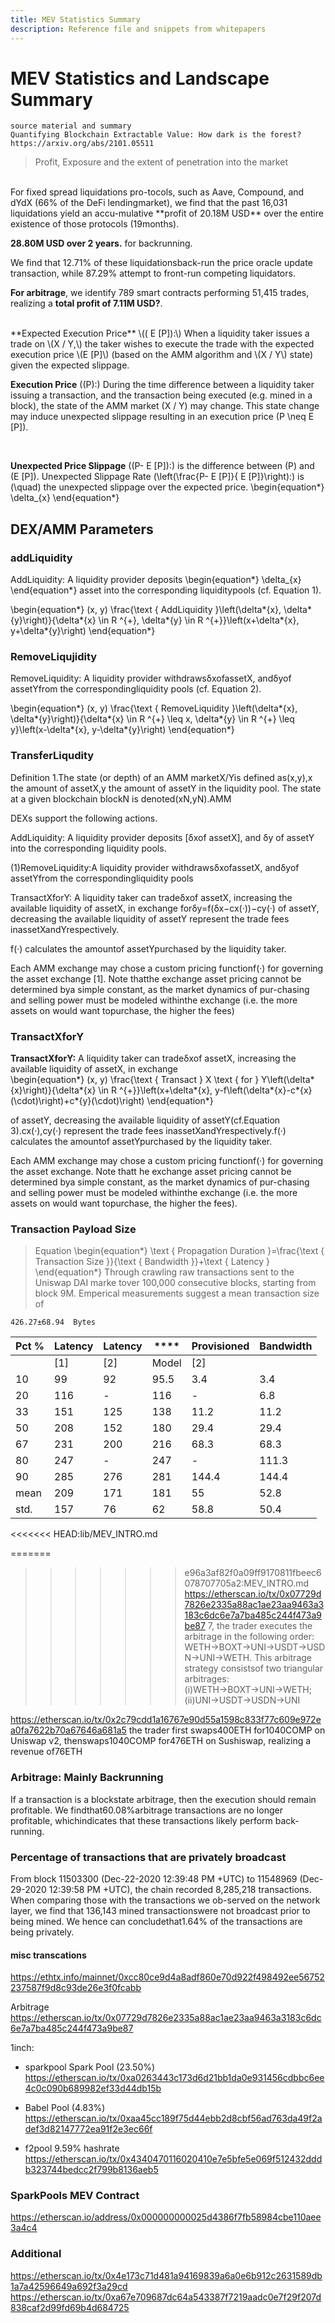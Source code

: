 ```yaml
---
title: MEV Statistics Summary
description: Reference file and snippets from whitepapers
---
```


# MEV Statistics and Landscape Summary

    source material and summary
    Quantifying Blockchain Extractable Value: How dark is the forest?
    https://arxiv.org/abs/2101.05511

> Profit, Exposure and the extent of penetration into the market

<br>
For fixed spread liquidations pro-tocols, such as Aave, Compound, and dYdX (66%
of the DeFi lendingmarket), we find that the past 16,031 liquidations yield an
accu-mulative **profit of 20.18M USD** over the entire existence of those protocols
(19months).

**28.80M USD over 2 years.** for backrunning.

We find that 12.71% of these liquidationsback-run the price oracle
update transaction, while 87.29% attempt to front-run competing liquidators.

**For arbitrage**, we identify 789 smart contracts performing 51,415 trades, realizing a
**total profit of 7.11M USD?**.

<br>
**Expected Execution Price** \(( E [P]):\) When a liquidity taker issues a trade on \(X / Y,\) the taker wishes to execute the trade with the expected execution 
price \(E [P]\) (based on the AMM algorithm and \(X / Y\) state) given the expected slippage.
<br>

**Execution Price** \((P):\) During the time difference between a liquidity taker issuing a transaction, and the transaction being executed (e.g. mined in a  
block), the state of the AMM market \(X / Y\) may change.
This state change may induce unexpected slippage resulting in an execution price \(P \neq E [P]\).

<br>

**Unexpected Price Slippage** \((P- E [P]):\) is the difference between \(P\) and \(E [P]\). Unexpected Slippage Rate \(\left(\frac{P- E [P]}{ E [P]}\right):\) is \(\quad\) the unexpected slippage over the expected price.
\begin{equation*} \delta\_{x} \end{equation*}

## DEX/AMM Parameters

### addLiquidity

AddLiquidity: A liquidity provider deposits
\begin{equation*} \delta\_{x} \end{equation*}
asset into the corresponding liquiditypools (cf. Equation 1).

\begin{equation*}
(x, y) \frac{\text { AddLiquidity }\left(\delta*{x}, \delta*{y}\right)}{\delta*{x} \in R ^{+}, \delta*{y} \in R ^{+}}\left(x+\delta*{x}, y+\delta*{y}\right)
\end{equation*}

### RemoveLiqujidity

RemoveLiquidity: A liquidity provider withdrawsδxofassetX, andδyof assetYfrom the correspondingliquidity pools (cf. Equation 2).

\begin{equation*}
(x, y) \frac{\text { RemoveLiquidity }\left(\delta*{x}, \delta*{y}\right)}{\delta*{x} \in R ^{+} \leq x, \delta*{y} \in R ^{+} \leq y}\left(x-\delta*{x}, y-\delta*{y}\right)
\end{equation*}

### TransferLiqudity

Definition 1.The state (or depth) of an AMM marketX/Yis defined as(x,y),x the amount of assetX,y the amount of assetY in the liquidity pool.
The state at a given blockchain blockN is denoted(xN,yN).AMM

DEXs support the following actions.

AddLiquidity: A liquidity provider deposits [δxof assetX], and δy of assetY into the corresponding liquidity pools.

(1)RemoveLiquidity:A liquidity provider withdrawsδxofassetX, andδyof assetYfrom the correspondingliquidity pools

TransactXforY: A liquidity taker can tradeδxof assetX, increasing the available liquidity of assetX, in exchange forδy=f(δx−cx(·))−cy(·) of assetY, decreasing the available liquidity of assetY represent the trade fees inassetXandYrespectively.

f(·) calculates the amountof assetYpurchased by the liquidity taker.

Each AMM exchange may chose a custom pricing functionf(·) for governing the asset exchange [1].
Note thatthe exchange asset pricing cannot be determined bya simple constant, as the market dynamics of pur-chasing and selling power must be modeled withinthe exchange (i.e. the more assets on would want topurchase, the higher the fees)

### TransactXforY

**TransactXforY:** A liquidity taker can tradeδxof assetX, increasing the available liquidity of assetX, in exchange  
\begin{equation*}
(x, y) \frac{\text { Transact } X \text { for } Y\left(\delta*{x}\right)}{\delta*{x} \in R ^{+}}\left(x+\delta*{x}, y-f\left(\delta*{x}-c*{x}(\cdot)\right)+c*{y}(\cdot)\right)
\end{equation*}

of assetY, decreasing the available liquidity of assetY(cf.Equation 3).cx(·),cy(·) represent the trade fees inassetXandYrespectively.f(·) calculates the amountof
assetYpurchased by the liquidity taker.

Each AMM exchange may chose a custom pricing functionf(·) for governing the asset exchange. Note thatt he exchange asset
pricing cannot be determined bya simple constant, as the market dynamics of pur-chasing and selling power must be modeled withinthe exchange (i.e. the more assets
on would want topurchase, the higher the fees).

### Transaction Payload Size

> Equation
> \begin{equation*}
> \text { Propagation Duration }=\frac{\text { Transaction Size }}{\text { Bandwidth }}+\text { Latency }
> \end{equation*}
> Through crawling raw transactions sent to the Uniswap DAI marke tover 100,000 consecutive blocks,
> starting from block 9M. Emperical measurements suggest a mean transaction size of

    426.27±68.94  Bytes

| **Pct %** | **Latency** | **Latency** | \*\*\*\* | **Provisioned** | **Bandwidth** |
| --------- | ----------- | ----------- | -------- | --------------- | ------------- |
|           | [1]         | [2]         | Model    | [2]             |               |
| 10        | 99          | 92          | 95.5     | 3.4             | 3.4           |
| 20        | 116         | -           | 116      | -               | 6.8           |
| 33        | 151         | 125         | 138      | 11.2            | 11.2          |
| 50        | 208         | 152         | 180      | 29.4            | 29.4          |
| 67        | 231         | 200         | 216      | 68.3            | 68.3          |
| 80        | 247         | -           | 247      | -               | 111.3         |
| 90        | 285         | 276         | 281      | 144.4           | 144.4         |
| mean      | 209         | 171         | 181      | 55              | 52.8          |
| std.      | 157         | 76          | 62       | 58.8            | 50.4          |

<<<<<<< HEAD:lib/MEV_INTRO.md

=======

> > > > > > > e96a3af82f0a09ff9170811fbeec6078707705a2:MEV_INTRO.md
> > > > > > > https://etherscan.io/tx/0x07729d7826e2335a88ac1ae23aa9463a3183c6dc6e7a7ba485c244f473a9be87
> > > > > > > 7, the trader executes the arbitrage in the following order:
> > > > > > > WETH→BOXT→UNI→USDT→USDN→UNI→WETH. This arbitrage strategy consistsof two
> > > > > > > triangular arbitrages:(i)WETH→BOXT→UNI→WETH;(ii)UNI→USDT→USDN→UNI

https://etherscan.io/tx/0x2c79cdd1a16767e90d55a1598c833f77c609e972ea0fa7622b70a67646a681a5
the trader first swaps400ETH for1040COMP on Uniswap v2, thenswaps1040COMP
for476ETH on Sushiswap, realizing a revenue of76ETH

### Arbitrage: Mainly Backrunning

If a transaction is a blockstate arbitrage, then the execution should remain
profitable. We findthat60.08%arbitrage transactions are no longer profitable,
whichindicates that these transactions likely perform back-running.

### Percentage of transactions that are privately broadcast

From block 11503300 (Dec-22-2020 12:39:48 PM +UTC) to 11548969 (Dec-29-2020
12:39:58 PM +UTC),
the chain recorded 8,285,218 transactions. When comparing those with the
transactions we ob-served on the network layer, we find that 136,143 mined
transactionswere not broadcast prior to being mined.
We hence can concludethat1.64% of the transactions are being privately.

#### misc transcations

https://ethtx.info/mainnet/0xcc80ce9d4a8adf860e70d922f498492ee56752237587f9d8c93de26e3f0fcabb

Arbitrage
https://etherscan.io/tx/0x07729d7826e2335a88ac1ae23aa9463a3183c6dc6e7a7ba485c244f473a9be87

1inch:

- sparkpool Spark Pool (23.50%)
  https://etherscan.io/tx/0xa0263443c173d6d21bb1da0e931456cdbbc6ee4c0c090b689982ef33d44db15b

- Babel Pool (4.83%)
  https://etherscan.io/tx/0xaa45cc189f75d44ebb2d8cbf56ad763da49f2adef3d82147772ea91f2e3ec66f

- f2pool 9.59% hashrate
  https://etherscan.io/tx/0x4340470116020410e7e5bfe5e069f512432dddb323744bedcc2f799b8136aeb5

### SparkPools MEV Contract

https://etherscan.io/address/0x000000000025d4386f7fb58984cbe110aee3a4c4

### Additional

https://etherscan.io/tx/0x4e173c71d481a94169839a6a0e6b912c2631589db1a7a42596649a692f3a29cd
https://etherscan.io/tx/0xa67e709687dc64a543387f7219aadc0e7f29f207d838caf2d99fd69b4d684725
